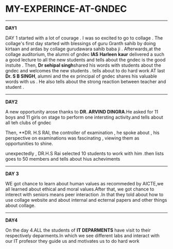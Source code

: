# MY-EXPERINCE-AT-GNDEC

***

**DAY1**

 DAY 1 started with a lot of courage . I was so excited to go to collage . The collage's first day started with blessings of guru Granth sahib  by doing kirtaan and ardas by collage gurudawara sahib baba ji .
Afterwards,at the collage auditorium, the alumni of gndec **IAS**  **Harleen** **kaur** delivered a such a good lecture to all the new students and tells about the gndec is the good instuite . 
Then,  **Dr sehipal singh**shared  his words with students about the gndec and welcomes the new students . tells about to do hard work
AT last **Dr. S B SINGH**, alumni and the ex principal of gndec shares his valuable words with us . He also tells about the strong reaction between teacher and student .

***
**DAY2**

A new opportunity arose thanks to **DR. ARVIND DINGRA**.He asked for 11 boys and 11 girls on stage to perform one intersting activity.and tells about all teh clubs of gndec 

Then, **DR. H.S RAI, the controller of examination , he spoke about , his perspective on examinations was fascinating , viewing them as opportunities to shine. 

unexpectedly , DR.H.S Rai selected 10  students to work with him .then lists goes to 50 members and tells about hius acheviments 

***
**DAY 3**

WE got chance to learn about human values as recommeded by AICTE,we all learned about ethical and moral values.After that, we got chance to interect with seniors means peer interaction .In that they told about how to use collage website and about internal and ecternal papers and other things about collage. 

***

**DAY4** 

On the day 4.ALL the students of **IT DEPARMENTS** have visit to their respectively deparments.In which we see different labs and interact with our IT profesor they guide us and motivates us to do hard work 
